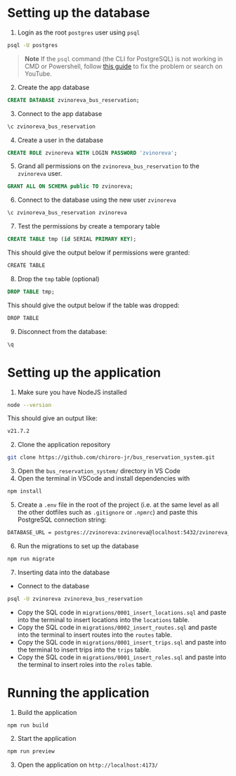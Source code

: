 # Setting up the database

1. Login as the root `postgres` user using `psql`

```bash
psql -U postgres
```

> **Note**
> If the `psql` command (the CLI for PostgreSQL) is not working in CMD or Powershell, follow [this guide](https://www.commandprompt.com/education/how-to-fix-psql-command-not-found-error-in-postgresql/) to fix the problem or search on YouTube.

2. Create the app database

```sql
CREATE DATABASE zvinoreva_bus_reservation;
```

3. Connect to the app database

```bash
\c zvinoreva_bus_reservation
```

4. Create a user in the database

```sql
CREATE ROLE zvinoreva WITH LOGIN PASSWORD 'zvinoreva';
```

5. Grand all permissions on the `zvinoreva_bus_reservation` to the `zvinoreva` user.

```sql
GRANT ALL ON SCHEMA public TO zvinoreva;
```

6. Connect to the database using the new user `zvinoreva`

```bash
\c zvinoreva_bus_reservation zvinoreva
```

7. Test the permissions by create a temporary table

```sql
CREATE TABLE tmp (id SERIAL PRIMARY KEY);
```

This should give the output below if permissions were granted:

```bash
CREATE TABLE
```

8. Drop the `tmp` table (optional)

```sql
DROP TABLE tmp;
```

This should give the output below if the table was dropped:

```bash
DROP TABLE
```

9. Disconnect from the database:

```bash
\q
```

# Setting up the application

1. Make sure you have NodeJS installed

```bash
node --version
```

This should give an output like:

```bash
v21.7.2
```

2. Clone the application repository

```bash
git clone https://github.com/chiroro-jr/bus_reservation_system.git
```

3. Open the `bus_reservation_system/` directory in VS Code
4. Open the terminal in VSCode and install dependencies with

```bash
npm install
```

5. Create a `.env` file in the root of the project (i.e. at the same level as all the other dotfiles such as `.gitignore` or `.npmrc`) and paste this PostgreSQL connection string:

```bash
DATABASE_URL = postgres://zvinoreva:zvinoreva@localhost:5432/zvinoreva_bus_reservation
```

6. Run the migrations to set up the database

```bash
npm run migrate
```

7. Inserting data into the database

- Connect to the database

```bash
psql -U zvinoreva zvinoreva_bus_reservation
```

- Copy the SQL code in `migrations/0001_insert_locations.sql` and paste into the terminal to insert locations into the `locations` table.
- Copy the SQL code in `migrations/0002_insert_routes.sql` and paste into the terminal to insert routes into the `routes` table.
- Copy the SQL code in `migrations/0001_insert_trips.sql` and paste into the terminal to insert trips into the `trips` table.
- Copy the SQL code in `migrations/0001_insert_roles.sql` and paste into the terminal to insert roles into the `roles` table.

# Running the application

1. Build the application

```bash
npm run build
```

2. Start the application

```bash
npm run preview
```

3. Open the application on `http://localhost:4173/`
